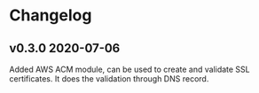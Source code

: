 # Changelog

## v0.3.0 2020-07-06

Added AWS ACM module, can be used to create and validate SSL certificates. It does the validation through DNS record. 